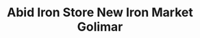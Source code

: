---
title: "Abid Iron Store New Iron Market Golimar"
url: /sukkur/abid-iron-store-new-iron-market-golimar/
shop: Allgemein
---